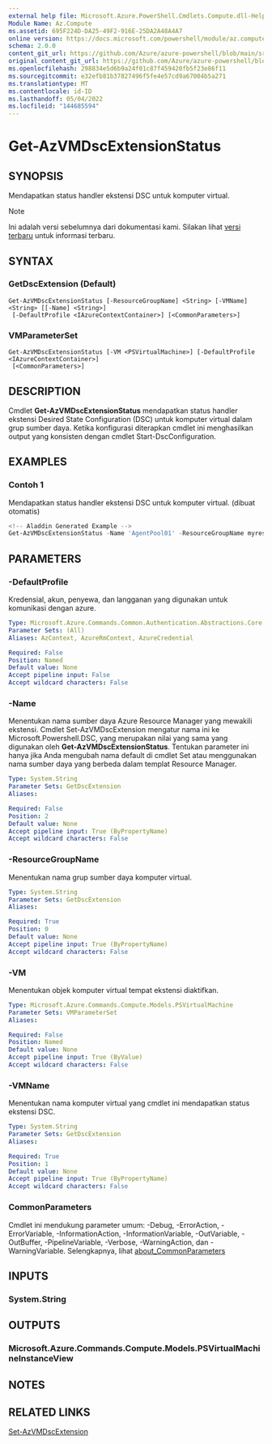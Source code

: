```yaml
---
external help file: Microsoft.Azure.PowerShell.Cmdlets.Compute.dll-Help.xml
Module Name: Az.Compute
ms.assetid: 695F224D-DA25-49F2-916E-25DA2A48A4A7
online version: https://docs.microsoft.com/powershell/module/az.compute/get-azvmdscextensionstatus
schema: 2.0.0
content_git_url: https://github.com/Azure/azure-powershell/blob/main/src/Compute/Compute/help/Get-AzVMDscExtensionStatus.md
original_content_git_url: https://github.com/Azure/azure-powershell/blob/main/src/Compute/Compute/help/Get-AzVMDscExtensionStatus.md
ms.openlocfilehash: 298834e5d6b9a24f01c87f459420fb5f23e86f11
ms.sourcegitcommit: e32efb81b37827496f5fe4e57cd9a67004b5a271
ms.translationtype: MT
ms.contentlocale: id-ID
ms.lasthandoff: 05/04/2022
ms.locfileid: "144685594"
---
```

# Get-AzVMDscExtensionStatus

## SYNOPSIS
Mendapatkan status handler ekstensi DSC untuk komputer virtual.

> [!NOTE]
>Ini adalah versi sebelumnya dari dokumentasi kami. Silakan lihat [versi terbaru](/powershell/module/az.compute/get-azvmdscextensionstatus) untuk informasi terbaru.

## SYNTAX

### GetDscExtension (Default)
```
Get-AzVMDscExtensionStatus [-ResourceGroupName] <String> [-VMName] <String> [[-Name] <String>]
 [-DefaultProfile <IAzureContextContainer>] [<CommonParameters>]
```

### VMParameterSet
```
Get-AzVMDscExtensionStatus [-VM <PSVirtualMachine>] [-DefaultProfile <IAzureContextContainer>]
 [<CommonParameters>]
```

## DESCRIPTION
Cmdlet **Get-AzVMDscExtensionStatus** mendapatkan status handler ekstensi Desired State Configuration (DSC) untuk komputer virtual dalam grup sumber daya.
Ketika konfigurasi diterapkan cmdlet ini menghasilkan output yang konsisten dengan cmdlet Start-DscConfiguration.

## EXAMPLES

### Contoh 1

Mendapatkan status handler ekstensi DSC untuk komputer virtual. (dibuat otomatis)

```powershell
<!-- Aladdin Generated Example --> 
Get-AzVMDscExtensionStatus -Name 'AgentPool01' -ResourceGroupName myresourcegroup -VMName 'VM01'
```

## PARAMETERS

### -DefaultProfile
Kredensial, akun, penyewa, dan langganan yang digunakan untuk komunikasi dengan azure.

```yaml
Type: Microsoft.Azure.Commands.Common.Authentication.Abstractions.Core.IAzureContextContainer
Parameter Sets: (All)
Aliases: AzContext, AzureRmContext, AzureCredential

Required: False
Position: Named
Default value: None
Accept pipeline input: False
Accept wildcard characters: False
```

### -Name
Menentukan nama sumber daya Azure Resource Manager yang mewakili ekstensi.
Cmdlet Set-AzVMDscExtension mengatur nama ini ke Microsoft.Powershell.DSC, yang merupakan nilai yang sama yang digunakan oleh **Get-AzVMDscExtensionStatus**.
Tentukan parameter ini hanya jika Anda mengubah nama default di cmdlet Set atau menggunakan nama sumber daya yang berbeda dalam templat Resource Manager.

```yaml
Type: System.String
Parameter Sets: GetDscExtension
Aliases:

Required: False
Position: 2
Default value: None
Accept pipeline input: True (ByPropertyName)
Accept wildcard characters: False
```

### -ResourceGroupName
Menentukan nama grup sumber daya komputer virtual.

```yaml
Type: System.String
Parameter Sets: GetDscExtension
Aliases:

Required: True
Position: 0
Default value: None
Accept pipeline input: True (ByPropertyName)
Accept wildcard characters: False
```

### -VM
Menentukan objek komputer virtual tempat ekstensi diaktifkan.

```yaml
Type: Microsoft.Azure.Commands.Compute.Models.PSVirtualMachine
Parameter Sets: VMParameterSet
Aliases:

Required: False
Position: Named
Default value: None
Accept pipeline input: True (ByValue)
Accept wildcard characters: False
```

### -VMName
Menentukan nama komputer virtual yang cmdlet ini mendapatkan status ekstensi DSC.

```yaml
Type: System.String
Parameter Sets: GetDscExtension
Aliases:

Required: True
Position: 1
Default value: None
Accept pipeline input: True (ByPropertyName)
Accept wildcard characters: False
```

### CommonParameters
Cmdlet ini mendukung parameter umum: -Debug, -ErrorAction, -ErrorVariable, -InformationAction, -InformationVariable, -OutVariable, -OutBuffer, -PipelineVariable, -Verbose, -WarningAction, dan -WarningVariable. Selengkapnya, lihat [about_CommonParameters](http://go.microsoft.com/fwlink/?LinkID=113216)

## INPUTS

### System.String

## OUTPUTS

### Microsoft.Azure.Commands.Compute.Models.PSVirtualMachineInstanceView

## NOTES

## RELATED LINKS

[Set-AzVMDscExtension](./Set-AzVMDscExtension.md)


